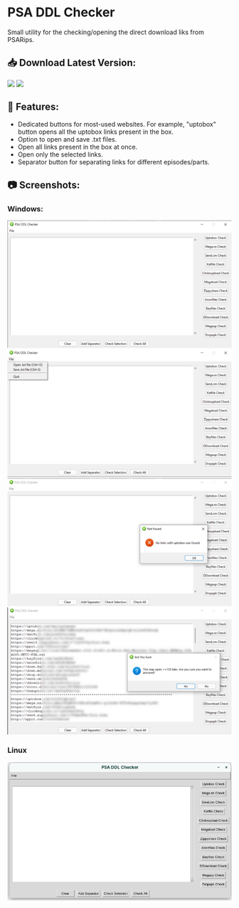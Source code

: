 # PSA DDL Checker

Small utility for the checking/opening the direct download liks from PSARips.

## 📥 Download Latest Version:

<a href="" alt="Download For Windows">
        <img src="https://img.shields.io/badge/Windows-0078D6?style=for-the-badge&logo=windows&logoColor=white" /></a>
<a href="https://github.com/Aadityajoshi151/PSA-DDL-Checker/releases/download/v1.0/PSA.DDL.Checker.-.Linux.zip" alt="Download For Linux">
        <img src="https://img.shields.io/badge/Linux-FCC624?style=for-the-badge&logo=linux&logoColor=black" /></a>

## 🔧 Features:
- Dedicated buttons for most-used websites. For example, "uptobox" button opens all the uptobox links present in the box.
- Option to open and save .txt files.
- Open all links present in the box at once.
- Open only the selected links.
- Separator button for separating links for different episodes/parts.

## 📷 Screenshots:
### Windows:
![Screenshot1](Screenshots/1.png)
![Screenshot2](Screenshots/2.png)
![Screenshot3](Screenshots/3.png)
![Screenshot4](Screenshots/4.png)
### Linux
![Screenshot5](Screenshots/5.png)